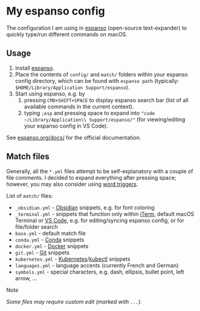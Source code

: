 # My espanso config

The configuration I am using in [espanso](https://espanso.org/) (open-source text-expander) to quickly type/run different commands on macOS.

## Usage

1. Install [espanso](https://espanso.org/install/).
2. Place the contents of `config/` and `match/` folders within your espanso config directory, which can be found with `espanso path` (typically: `$HOME/Library/Application Support/espanso`).
3. Start using espanso, e.g. by
   1. pressing `CMD+SHIFT+SPACE` to display espanso search bar (list of all available commands in the current context).
   2. typing `;esp` and pressing space to expand into `"code ~/Library/Application\\ Support/espanso/"` (for viewing/editing your espanso config in VS Code).

See [espanso.org/docs/](https://espanso.org/docs/) for the official documentation.

## Match files

Generally, all the `*.yml` files attempt to be self-explanatory with a couple of file comments. I decided to expand everything after pressing space; however, you may also consider using [word triggers](https://espanso.org/docs/matches/basics/#word-triggers).

List of `match/` files:

- `_obsidian.yml` - [Obsidian](https://obsidian.md/) snippets, e.g. for font coloring
- `_terminal.yml` - snippets that function only within [iTerm](https://iterm2.com/), default macOS Terminal or [VS Code](https://code.visualstudio.com/), e.g. for editing/syncing espanso config, or for file/folder search
- `base.yml` - default match file
- `conda.yml` - [Conda](https://github.com/conda/conda) snippets
- `docker.yml` - [Docker](https://www.docker.com/) snippets
- `git.yml` - [Git](https://git-scm.com/) snippets
- `kubernetes.yml` - [Kubernetes](https://kubernetes.io/)/[kubectl](https://kubernetes.io/docs/reference/kubectl/) snippets
- `languages.yml` - language accents (currently French and German)
- `symbols.yml` - special characters, e.g. dash, ellipsis, bullet point, left arrow, ...

> [!NOTE]  
> _Some files may require custom edit (marked with `...`)._
